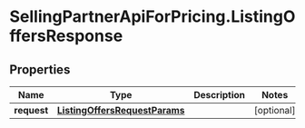 # SellingPartnerApiForPricing.ListingOffersResponse

## Properties
Name | Type | Description | Notes
------------ | ------------- | ------------- | -------------
**request** | [**ListingOffersRequestParams**](ListingOffersRequestParams.md) |  | [optional] 


